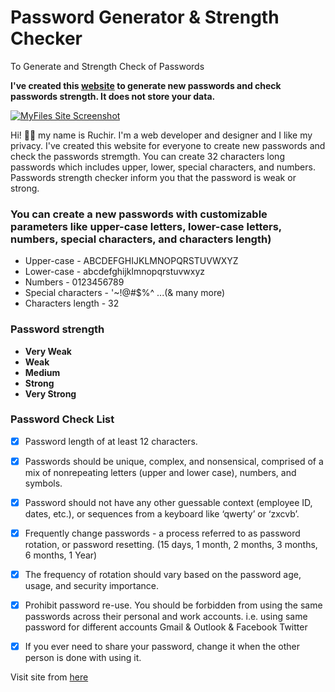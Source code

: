 # Password Generator & Strength Checker
To Generate and Strength Check of Passwords


**I've created this [website](https://theruchirshah.github.io/Pass-Check/) to generate new passwords and check passwords strength. It does not store your data.** 

[![MyFiles Site Screenshot](/include/readme-files/MyFiles-site-hero-image.png)](https://site-url)

Hi! 👋🏻 my name is Ruchir. I'm a web developer and designer and I like my privacy. I've created this website for everyone to create new passwords and check the passwords stremgth. You can create 32 characters long passwords which includes upper, lower, special characters, and numbers. Passwords strength checker inform you that the password is weak or strong.


### You can create a new passwords with customizable parameters like upper-case letters, lower-case letters, numbers, special characters, and characters length)

- Upper-case - ABCDEFGHIJKLMNOPQRSTUVWXYZ
- Lower-case -  abcdefghijklmnopqrstuvwxyz
- Numbers - 0123456789
- Special characters - '~!@#$%^ ...(& many more)
- Characters length - 32


### Password strength 

- **Very Weak**
- **Weak**
- **Medium**
- **Strong**
- **Very Strong**


### Password Check List

- [x] Password length of at least 12 characters.
- [x] Passwords should be unique, complex, and nonsensical, comprised of a mix of nonrepeating letters (upper and lower case), numbers, and symbols. 
- [x] Password should not have any other guessable context (employee ID, dates, etc.), or sequences from a keyboard like ‘qwerty’ or ‘zxcvb’.
- [x] Frequently change passwords - a process referred to as password rotation, or password resetting. (15 days, 1 month, 2 months, 3 months, 6 months, 1 Year)
- [x] The frequency of rotation should vary based on the password age, usage, and security importance.
- [x] Prohibit password re-use. You should be forbidden from using the same passwords across their personal and work accounts. i.e. using same password for different accounts Gmail & Outlook & Facebook Twitter
- [x] If you ever need to share your password, change it when the other person is done with using it.


Visit site from [here](https://theruchirshah.github.io/Pass-Check/)
